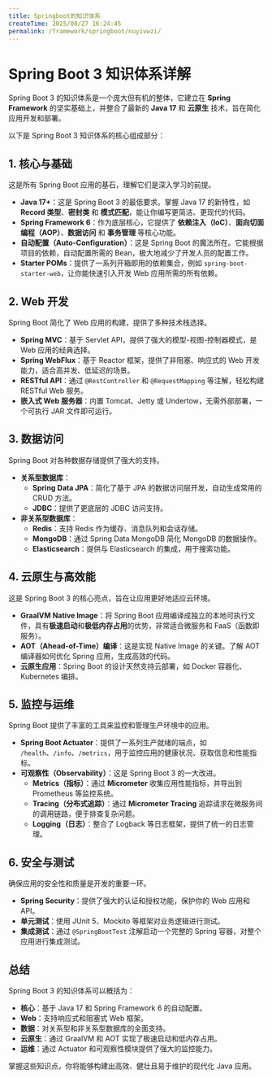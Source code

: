 ```yaml
---
title: Springboot的知识体系
createTime: 2025/08/27 16:24:45
permalink: /framework/springboot/nuyivwzi/
---
```

# Spring Boot 3 知识体系详解

Spring Boot 3 的知识体系是一个庞大但有机的整体，它建立在 **Spring Framework** 的坚实基础上，并整合了最新的 **Java 17** 和 **云原生** 技术，旨在简化应用开发和部署。

以下是 Spring Boot 3 知识体系的核心组成部分：

## 1. 核心与基础

这是所有 Spring Boot 应用的基石，理解它们是深入学习的前提。

- **Java 17+**：这是 Spring Boot 3 的最低要求。掌握 Java 17 的新特性，如 **Record 类型**、**密封类** 和 **模式匹配**，能让你编写更简洁、更现代的代码。
- **Spring Framework 6**：作为底层核心，它提供了 **依赖注入（IoC）**、**面向切面编程（AOP）**、**数据访问** 和 **事务管理** 等核心功能。
- **自动配置（Auto-Configuration）**：这是 Spring Boot 的魔法所在。它能根据项目的依赖，自动配置所需的 Bean，极大地减少了开发人员的配置工作。
- **Starter POMs**：提供了一系列开箱即用的依赖集合，例如 `spring-boot-starter-web`，让你能快速引入开发 Web 应用所需的所有依赖。

## 2. Web 开发

Spring Boot 简化了 Web 应用的构建，提供了多种技术栈选择。

- **Spring MVC**：基于 Servlet API，提供了强大的模型-视图-控制器模式，是 Web 应用的经典选择。
- **Spring WebFlux**：基于 Reactor 框架，提供了非阻塞、响应式的 Web 开发能力，适合高并发、低延迟的场景。
- **RESTful API**：通过 `@RestController` 和 `@RequestMapping` 等注解，轻松构建 RESTful Web 服务。
- **嵌入式 Web 服务器**：内置 Tomcat、Jetty 或 Undertow，无需外部部署，一个可执行 JAR 文件即可运行。

## 3. 数据访问

Spring Boot 对各种数据存储提供了强大的支持。

- **关系型数据库**：
  - **Spring Data JPA**：简化了基于 JPA 的数据访问层开发，自动生成常用的 CRUD 方法。
  - **JDBC**：提供了更底层的 JDBC 访问支持。
- **非关系型数据库**：
  - **Redis**：支持 Redis 作为缓存、消息队列和会话存储。
  - **MongoDB**：通过 Spring Data MongoDB 简化 MongoDB 的数据操作。
  - **Elasticsearch**：提供与 Elasticsearch 的集成，用于搜索功能。

## 4. 云原生与高效能

这是 Spring Boot 3 的核心亮点，旨在让应用更好地适应云环境。

- **GraalVM Native Image**：将 Spring Boot 应用编译成独立的本地可执行文件，具有**极速启动**和**极低内存占用**的优势，非常适合微服务和 FaaS（函数即服务）。
- **AOT（Ahead-of-Time）编译**：这是实现 Native Image 的关键。了解 AOT 编译器如何优化 Spring 应用，生成高效的代码。
- **云原生应用**：Spring Boot 的设计天然支持云部署，如 Docker 容器化、Kubernetes 编排。

## 5. 监控与运维

Spring Boot 提供了丰富的工具来监控和管理生产环境中的应用。

- **Spring Boot Actuator**：提供了一系列生产就绪的端点，如 `/health`、`/info`、`/metrics`，用于监控应用的健康状况、获取信息和性能指标。
- **可观察性（Observability）**：这是 Spring Boot 3 的一大改进。
  - **Metrics（指标）**：通过 **Micrometer** 收集应用性能指标，并导出到 Prometheus 等监控系统。
  - **Tracing（分布式追踪）**：通过 **Micrometer Tracing** 追踪请求在微服务间的调用链路，便于排查复杂问题。
  - **Logging（日志）**：整合了 Logback 等日志框架，提供了统一的日志管理。

## 6. 安全与测试

确保应用的安全性和质量是开发的重要一环。

- **Spring Security**：提供了强大的认证和授权功能，保护你的 Web 应用和 API。
- **单元测试**：使用 JUnit 5、Mockito 等框架对业务逻辑进行测试。
- **集成测试**：通过 `@SpringBootTest` 注解启动一个完整的 Spring 容器，对整个应用进行集成测试。

## 总结

Spring Boot 3 的知识体系可以概括为：

- **核心**：基于 Java 17 和 Spring Framework 6 的自动配置。
- **Web**：支持响应式和阻塞式 Web 框架。
- **数据**：对关系型和非关系型数据库的全面支持。
- **云原生**：通过 GraalVM 和 AOT 实现了极速启动和低内存占用。
- **运维**：通过 Actuator 和可观察性模块提供了强大的监控能力。

掌握这些知识点，你将能够构建出高效、健壮且易于维护的现代化 Java 应用。